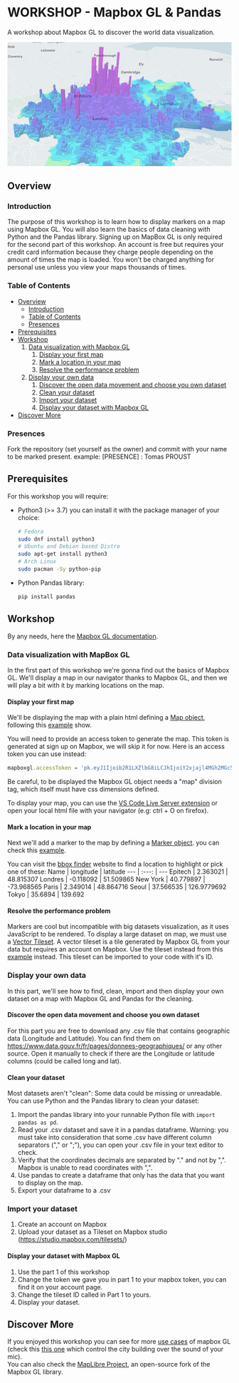 # WORKSHOP - Mapbox GL & Pandas
A workshop about Mapbox GL to discover the world data visualization.

![Mapbox GL banner](./img/banner.png)

## Overview

### Introduction

The purpose of this workshop is to learn how to display markers on a map using Mapbox GL. You will also learn the basics of data cleaning with Python and the Pandas library.
Signing up on MapBox GL is only required for the second part of this workshop. An account is free but requires your credit card information because they charge people depending on the amount of times the map is loaded. You won't be charged anything for personal use unless you view your maps thousands of times.

### Table of Contents

- [Overview](#overview)
    - [Introduction](#introduction)
    - [Table of Contents](#table-of-contents)
    - [Presences](#presences)
- [Prerequisites](#prerequisites)
- [Workshop](#workshop)
    1. [Data visualization with Mapbox GL](#data-visualization-with-mapbox-gl)
        1. [Display your first map](#display-your-first-map)
        2. [Mark a location in your map](#mark-a-location-in-your-map)
        3. [Resolve the performance problem](#resolve-the-performance-problem)
    2. [Display your own data](#display-your-own-data)
        1. [Discover the open data movement and choose you own dataset](#discover-the-open-data-movement-and-choose-you-own-dataset)
        2. [Clean your dataset](#clean-your-dataset)
        3. [Import your dataset](#import-your-dataset)
        4. [Display your dataset with Mapbox GL](#display-your-dataset-with-mapbox-gl)
- [Discover More](#discover-more)

### Presences
Fork the repository (set yourself as the owner) and commit with your name to be marked present. example: [PRESENCE] : Tomas PROUST

## Prerequisites

For this workshop you will require:
- Python3 (>= 3.7)
    you can install it with the package manager of your choice:
    ```bash
    # Fedora
    sudo dnf install python3
    # Ubuntu and Debian based Distro
    sudo apt-get install python3
    # Arch Linux
    sudo pacman -Sy python-pip
    ```
- Python Pandas library:
    ```bash
    pip install pandas
    ```

## Workshop
By any needs, here the [Mapbox GL documentation](https://docs.mapbox.com/mapbox-gl-js/example/simple-map/).

### Data visualization with MapBox GL
In the first part of this workshop we're gonna find out the basics of Mapbox GL.
We'll display a map in our navigator thanks to Mapbox GL,
and then we will play a bit with it by marking locations on the map.

#### Display your first map
We'll be displaying the map with a plain html defining a [Map object](https://docs.mapbox.com/mapbox-gl-js/api/map/), following this [example](https://docs.mapbox.com/mapbox-gl-js/example/simple-map/) show.

You will need to provide an access token to generate the map. 
This token is generated at sign up on Mapbox, we will skip it for now.
Here is an access token you can use instead:
```js
mapboxgl.accessToken = 'pk.eyJ1Ijoib2R1LXZlbG8iLCJhIjoiY2xjajl4MGh2MGc5ajN1cWg5anRnbnA3bCJ9.A1vMA06W6lyvtb3KDZW-Kg';
```
Be careful, to be displayed the Mapbox GL object needs a "map" division tag, which itself must have css dimensions defined.

To display your map, you can use the [VS Code Live Server extension](https://marketplace.visualstudio.com/items?itemName=ritwickdey.LiveServer) or open your local html file with your navigator (e.g: ctrl + O on firefox).

#### Mark a location in your map
Next we'll add a marker to the map by defining a [Marker object](https://docs.mapbox.com/mapbox-gl-js/api/markers/#marker).
you can check this [example](https://docs.mapbox.com/mapbox-gl-js/example/add-a-marker/).

You can visit the [bbox finder](http://bboxfinder.com) website to find a location to highlight or pick one of these:
Name | longitude | latitude
--- | :---: | ---
Epitech | 2.363021 | 48.815307
Londres | -0.118092 | 51.509865
New York | 40.779897 | -73.968565
Paris | 2.349014 | 48.864716 
Seoul | 37.566535 | 126.9779692
Tokyo | 35.6894 | 139.692

#### Resolve the performance problem
Markers are cool but incompatible with big datasets visualization, as it uses JavaScript to be rendered.
To display a large dataset on map, we must use a [Vector Tileset](https://docs.mapbox.com/mapbox-gl-js/api/sources/#vectortilesource).
A vector tileset is a tile generated by Mapbox GL from your data but requires an account on Mapbox.
Use the tileset instead from this [example](https://docs.mapbox.com/mapbox-gl-js/example/data-driven-circle-colors) instead.
This tileset can be imported to your code with it's ID.

### Display your own data
In this part, we'll see how to find, clean, import and then display your
own dataset on a map with Mapbox GL and Pandas for the cleaning.

#### Discover the open data movement and choose you own dataset
For this part you are free to download any .csv file that contains geographic data (Longitude and Latitude).
You can find them on https://www.data.gouv.fr/fr/pages/donnees-geographiques/ or any other source. 
Open it manually to check if there are the Longitude or latitude columns (could be called long and lat).

#### Clean your dataset
 Most datasets aren't "clean": Some data could be missing or unreadable.
 You can use Python and the Pandas library to clean your dataset:
1. Import the pandas library into your runnable Python file with `import pandas as pd`.
2. Read your .csv dataset and save it in a pandas dataframe. Warning: you must take into consideration that some .csv have different column separators ("," or ";"), you can open your .csv file in your text editor to check.
3. Verify that the coordinates decimals are separated by "." and not by ",". Mapbox is unable to read coordinates with ",".
4. Use pandas to create a dataframe that only has the data that you want to display on the map.
5. Export your dataframe to a .csv

### Import your dataset
1. Create an account on Mapbox
2. Upload your dataset as a Tileset on Mapbox studio (https://studio.mapbox.com/tilesets/)

#### Display your dataset with Mapbox GL
1. Use the part 1 of this workshop
2. Change the token we gave you in part 1 to your mapbox token, you can find it on your account page.
3. Change the tileset ID called in Part 1 to yours.
4. Display your dataset.

## Discover More
If you enjoyed this workshop you can see for more [use cases](https://docs.mapbox.com/mapbox-gl-js/example/) of mapbox GL (check this [this one](https://docs.mapbox.com/mapbox-gl-js/example/dancing-buildings/) which control the city building over the sound of your mic).  
You can also check the [MapLibre Project](https://maplibre.org/), an open-source fork of the Mapbox GL library.
